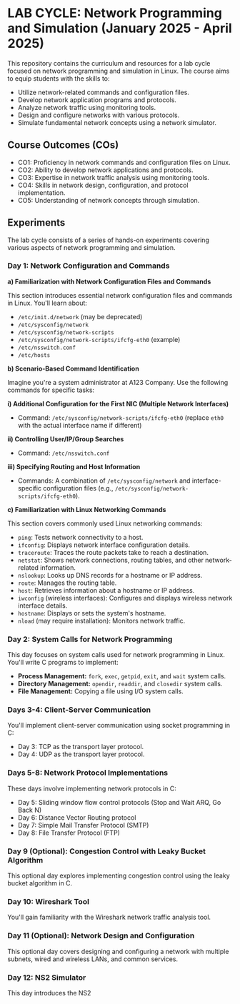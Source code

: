# LAB CYCLE: Network Programming and Simulation (January 2025 - April 2025)

This repository contains the curriculum and resources for a lab cycle focused on network programming and simulation in Linux. The course aims to equip students with the skills to:

* Utilize network-related commands and configuration files.
* Develop network application programs and protocols.
* Analyze network traffic using monitoring tools.
* Design and configure networks with various protocols.
* Simulate fundamental network concepts using a network simulator.

## Course Outcomes (COs)

* CO1: Proficiency in network commands and configuration files on Linux.
* CO2: Ability to develop network applications and protocols.
* CO3: Expertise in network traffic analysis using monitoring tools.
* CO4: Skills in network design, configuration, and protocol implementation.
* CO5: Understanding of network concepts through simulation.

## Experiments

The lab cycle consists of a series of hands-on experiments covering various aspects of network programming and simulation.

### Day 1: Network Configuration and Commands

**a) Familiarization with Network Configuration Files and Commands**

This section introduces essential network configuration files and commands in Linux. You'll learn about:

* `/etc/init.d/network` (may be deprecated)
* `/etc/sysconfig/network`
* `/etc/sysconfig/network-scripts`
* `/etc/sysconfig/network-scripts/ifcfg-eth0` (example)
* `/etc/nsswitch.conf`
* `/etc/hosts`

**b) Scenario-Based Command Identification**

Imagine you're a system administrator at A123 Company. Use the following commands for specific tasks:

**i) Additional Configuration for the First NIC (Multiple Network Interfaces)**

  - Command: `/etc/sysconfig/network-scripts/ifcfg-eth0` (replace `eth0` with the actual interface name if different)

**ii) Controlling User/IP/Group Searches**

  - Command: `/etc/nsswitch.conf`

**iii) Specifying Routing and Host Information**

  - Commands: A combination of `/etc/sysconfig/network` and interface-specific configuration files (e.g., `/etc/sysconfig/network-scripts/ifcfg-eth0`).

**c) Familiarization with Linux Networking Commands**

This section covers commonly used Linux networking commands:

* `ping`: Tests network connectivity to a host.
* `ifconfig`: Displays network interface configuration details.
* `traceroute`: Traces the route packets take to reach a destination.
* `netstat`: Shows network connections, routing tables, and other network-related information.
* `nslookup`: Looks up DNS records for a hostname or IP address.
* `route`: Manages the routing table.
* `host`: Retrieves information about a hostname or IP address.
* `iwconfig` (wireless interfaces): Configures and displays wireless network interface details.
* `hostname`: Displays or sets the system's hostname.
* `nload` (may require installation): Monitors network traffic.

### Day 2: System Calls for Network Programming

This day focuses on system calls used for network programming in Linux. You'll write C programs to implement:

* **Process Management:** `fork`, `exec`, `getpid`, `exit`, and `wait` system calls.
* **Directory Management:** `opendir`, `readdir`, and `closedir` system calls.
* **File Management:** Copying a file using I/O system calls.

### Days 3-4: Client-Server Communication

You'll implement client-server communication using socket programming in C:

* Day 3: TCP as the transport layer protocol.
* Day 4: UDP as the transport layer protocol.

### Days 5-8: Network Protocol Implementations

These days involve implementing network protocols in C:

* Day 5: Sliding window flow control protocols (Stop and Wait ARQ, Go Back N)
* Day 6: Distance Vector Routing protocol
* Day 7: Simple Mail Transfer Protocol (SMTP)
* Day 8: File Transfer Protocol (FTP)

### Day 9 (Optional): Congestion Control with Leaky Bucket Algorithm

This optional day explores implementing congestion control using the leaky bucket algorithm in C.

### Day 10: Wireshark Tool

You'll gain familiarity with the Wireshark network traffic analysis tool.

### Day 11 (Optional): Network Design and Configuration

This optional day covers designing and configuring a network with multiple subnets, wired and wireless LANs, and common services.

### Day 12: NS2 Simulator

This day introduces the NS2
